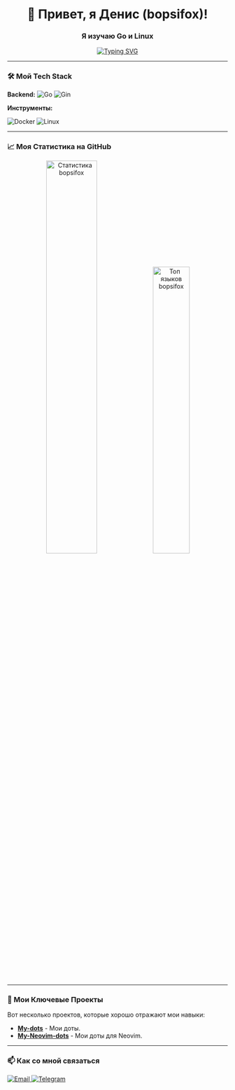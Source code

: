 <h1 align="center">👋 Привет, я Денис (bopsifox)!</h1>
<h3 align="center">Я изучаю Go и Linux</h3>

<p align="center">
<a href="https://git.io/typing-svg"><img src="https://readme-typing-svg.herokuapp.com?font=Fira+Code&weight=999&pause=1000&color=CAD3F5&background=24273A&width=435&lines=%D0%9F%D1%80%D0%B8%D0%B2%D0%B5%D1%82!+%D0%AF+%D0%BB%D1%8E%D0%B1%D0%BB%D1%8E+Go+%D0%B8+Linux.;%D0%AF+%D0%B8%D1%81%D0%BF%D0%BE%D0%BB%D1%8C%D0%B7%D1%83%D1%8E+Neovim." alt="Typing SVG" /></a>

---

### 🛠️ Мой Tech Stack

**Backend:**
![Go](https://img.shields.io/badge/Go-00ADD8?style=for-the-badge&logo=go&logoColor=white)
![Gin](https://img.shields.io/badge/Gin-00ADD8?style=for-the-badge&logo=go&logoColor=white)

**Инструменты:**

![Docker](https://img.shields.io/badge/Docker-2CA5E0?style=for-the-badge&logo=docker&logoColor=white)
![Linux](https://img.shields.io/badge/Linux-FCC624?style=for-the-badge&logo=linux&logoColor=black)

---

### 📈 Моя Статистика на GitHub

<p align="center">
  <img src="https://github-readme-stats.vercel.app/api?username=bopsifox&show_icons=true&theme=radical&hide_border=true" alt="Статистика bopsifox" width="48%" />
  <img src="https://github-readme-stats.vercel.app/api/top-langs/?username=bopsifox&layout=compact&theme=radical&hide_border=true" alt="Топ языков bopsifox" width="41%" />
</p>

---

### 🚀 Мои Ключевые Проекты

Вот несколько проектов, которые хорошо отражают мои навыки:

- **[My-dots](https://github.com/bopsifox/My-dots)** - Мои доты.
- **[My-Neovim-dots](https://github.com/bopsifox/nvim-dots)** - Мои доты для Neovim.


---

### 📫 Как со мной связаться

<p align="left">
  <a href="mailto:kazukiobsidian@gmail.com">
    <img src="https://img.shields.io/badge/Email-D14836?style=for-the-badge&logo=gmail&logoColor=white" alt="Email"/>
  </a>
  <a href="https://t.me/bopsifox">
    <img src="https://img.shields.io/badge/Telegram-2CA5E0?style=for-the-badge&logo=telegram&logoColor=white" alt="Telegram"/>
  </a>
</p>
